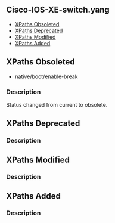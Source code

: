 ## Cisco-IOS-XE-switch.yang


- [XPaths Obsoleted](#xpaths-obsoleted)
- [XPaths Deprecated](#xpaths-deprecated)
- [XPaths Modified](#xpaths-modified)
- [XPaths Added](#xpaths-added)

## XPaths Obsoleted
- native/boot/enable-break

### Description

Status changed from current to obsolete.

## XPaths Deprecated

### Description

## XPaths Modified

### Description

## XPaths Added

### Description
